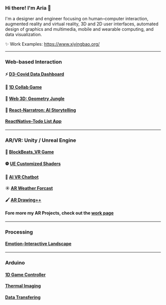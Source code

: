 ### Hi there! I'm Aria 👋

I'm a designer and engineer focusing on human–computer interaction, augmented reality and virtual reality, 3D and 2D user interfaces, automated design of graphics and multimedia, mobile and wearable computing, and data visualization.

✨ Work Examples: https://www.xiyingbao.org/


---------------

### Web-based Interaction

#### ⚡ [D3-Covid Data Dashboard](https://github.com/ariaxxxi/d3-Covid-Data-Viz)

#### 👯 [1D Collab Game](https://github.com/ariaxxxi/Doublox-1DWebGame)

#### 💬 [Web 3D: Geometry Jungle](https://github.com/ariaxxxi/GeometryJungle)

#### 🌱 [React-Narratron: AI Storytelling](https://github.com/ariaxxxi/Narratron_Backend)

####  [ReactNative-Todo List App](https://github.com/ariaxxxi/ReactNative-Todo-List)


---------------

### AR/VR: Unity / Unreal Engine

#### 🎵 [BlockBeats_VR Game](https://github.com/ariaxxxi/BlockBeats_VRGame/tree/main)

#### ⚽️ [UE Customized Shaders](https://github.com/ariaxxxi/UE-Shader-HLSL)

#### 🤖️ [AI VR Chatbot](https://github.com/ariaxxxi/ChatBot-VR/tree/main)

#### ☀️ [AR Weather Forcast](https://github.com/ariaxxxi/Weather-AR)

#### 🖌️ [AR Drawing++](https://github.com/ariaxxxi/AR-3D-Drawing/tree/main) 

#### Fore more my AR Projects, check out the [work page](https://www.xiyingbao.org/design)


---------------

### Processing

#### [Emotion-Interactive Landscape](https://github.com/ariaxxxi/Emotion-interactive-Landscape)


---------------

### Arduino

#### [1D Game Controller](https://github.com/ariaxxxi/Doublox-1DWebGame/tree/main/Interface1D/A_Joystick)

#### [Thermal Imaging](https://github.com/ariaxxxi/Thermal-Imaging-Vibration/blob/main/final.ino)

#### [Data Transfering](https://github.com/ariaxxxi/Send-CO2-data-wirelessly)


<!--
**ariaxxxi/ariaxxxi** is a ✨ _special_ ✨ repository because its `README.md` (this file) appears on your GitHub profile.

Here are some ideas to get you started:

- 🔭 I’m currently working on ...
- 🌱 I’m currently learning ...
- 👯 I’m looking to collaborate on ...
- 🤔 I’m looking for help with ...
- 💬 Ask me about ...
- 📫 How to reach me: ...
- 😄 Pronouns: ...
- ⚡ Fun fact: ...
-->
